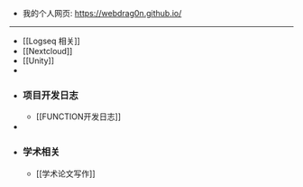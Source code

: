 - 我的个人网页: https://webdrag0n.github.io/
- ---
- [[Logseq 相关]]
- [[Nextcloud]]
- [[Unity]]
-
- ### 项目开发日志
	- [[FUNCTION开发日志]]
-
- ### 学术相关
	- [[学术论文写作]]